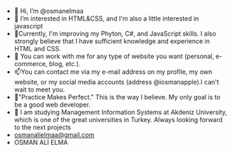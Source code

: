 - 👋 Hi, I’m @osmanelmaa
- 👀 I’m interested in HTML&CSS, and I'm also a little interested in javascript
- 🌱Currently, I'm improving my Phyton, C#, and JavaScript skills. I also strongly believe that I have sufficient knowledge and experience in HTML and CSS.
- 💞️ You can work with me for any type of website you want (personal, e-commerce, blog, etc.).
- 📫You can contact me via my e-mail address on my profile, my own website, or my social media accounts (address @iosmanapple).I can't wait to meet you.
- 💯"Practice Makes Perfect." This is the way I believe. My only goal is to be a good web developer.
- 🛄 I am studying Management Information Systems at Akdeniz University, which is one of the great universities in Turkey. Always looking forward to the next projects
- osmanalielmaa@gmail.com
- OSMAN ALİ ELMA
<!---
osmanelmaa/osmanelmaa is a ✨ special ✨ repository because its `README.md` (this file) appears on your GitHub profile.
You can click the Preview link to take a look at your changes.
--->

